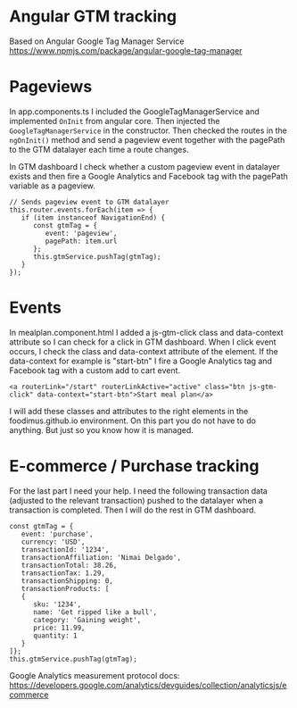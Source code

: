 # Angular GTM tracking

Based on Angular Google Tag Manager Service https://www.npmjs.com/package/angular-google-tag-manager

# Pageviews

In app.components.ts I included the GoogleTagManagerService and implemented `OnInit` from angular core. Then injected the `GoogleTagManagerService` in the constructor. Then checked the routes in the `ngOnInit()` method and send a pageview event together with the pagePath to the GTM datalayer each time a route changes.

In GTM dashboard I check whether a custom pageview event in datalayer exists and then fire a Google Analytics and Facebook tag with the pagePath variable as a pageview.

```
// Sends pageview event to GTM datalayer
this.router.events.forEach(item => {
   if (item instanceof NavigationEnd) {
      const gtmTag = {
         event: 'pageview',
         pagePath: item.url
      };
      this.gtmService.pushTag(gtmTag);
   }
});
```

# Events

In mealplan.component.html I added a js-gtm-click class and data-context attribute so I can check for a click in GTM dashboard. When I click event occurs, I check the class and data-context attribute of the element. If the data-context for example is "start-btn" I fire a Google Analytics tag and Facebook tag with a custom add to cart event.

`<a routerLink="/start" routerLinkActive="active" class="btn js-gtm-click" data-context="start-btn">Start meal plan</a>`

I will add these classes and attributes to the right elements in the foodimus.github.io environment. On this part you do not have to do anything. But just so you know how it is managed.

# E-commerce / Purchase tracking

For the last part I need your help. I need the following transaction data (adjusted to the relevant transaction) pushed to the datalayer when a transaction is completed. Then I will do the rest in GTM dashboard.

```
const gtmTag = {
   event: 'purchase',
   currency: 'USD',
   transactionId: '1234',
   transactionAffiliation: 'Nimai Delgado',
   transactionTotal: 38.26,
   transactionTax: 1.29,
   transactionShipping: 0,
   transactionProducts: [
   {
      sku: '1234',
      name: 'Get ripped like a bull',
      category: 'Gaining weight',
      price: 11.99,
      quantity: 1
   }
]};
this.gtmService.pushTag(gtmTag);
```

Google Analytics measurement protocol docs: https://developers.google.com/analytics/devguides/collection/analyticsjs/ecommerce
